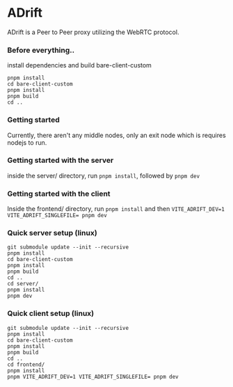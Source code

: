 # ADrift
ADrift is a Peer to Peer proxy utilizing the WebRTC protocol.

### Before everything..
install dependencies and build bare-client-custom
```
pnpm install
cd bare-client-custom
pnpm install
pnpm build
cd ..
```

### Getting started
Currently, there aren't any middle nodes, only an exit node which is requires nodejs to run.

### Getting started with the server
inside the server/ directory, run `pnpm install`, followed by `pnpm dev`

### Getting started with the client
Inside the frontend/ directory, run `pnpm install` and then `VITE_ADRIFT_DEV=1 VITE_ADRIFT_SINGLEFILE= pnpm dev`


### Quick server setup (linux)
```
git submodule update --init --recursive
pnpm install
cd bare-client-custom
pnpm install
pnpm build
cd ..
cd server/
pnpm install
pnpm dev
```

### Quick client setup (linux)
```
git submodule update --init --recursive
pnpm install
cd bare-client-custom
pnpm install
pnpm build
cd ..
cd frontend/
pnpm install
pnpm VITE_ADRIFT_DEV=1 VITE_ADRIFT_SINGLEFILE= pnpm dev
```